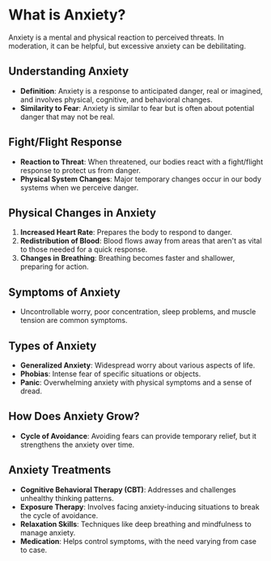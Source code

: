 # What is Anxiety?

Anxiety is a mental and physical reaction to perceived threats. In moderation, it can be helpful, but excessive anxiety can be debilitating.

## Understanding Anxiety

- **Definition**: Anxiety is a response to anticipated danger, real or imagined, and involves physical, cognitive, and behavioral changes.
- **Similarity to Fear**: Anxiety is similar to fear but is often about potential danger that may not be real.

## Fight/Flight Response

- **Reaction to Threat**: When threatened, our bodies react with a fight/flight response to protect us from danger.
- **Physical System Changes**: Major temporary changes occur in our body systems when we perceive danger.

## Physical Changes in Anxiety

1. **Increased Heart Rate**: Prepares the body to respond to danger.
2. **Redistribution of Blood**: Blood flows away from areas that aren't as vital to those needed for a quick response.
3. **Changes in Breathing**: Breathing becomes faster and shallower, preparing for action.

## Symptoms of Anxiety

- Uncontrollable worry, poor concentration, sleep problems, and muscle tension are common symptoms.

## Types of Anxiety

- **Generalized Anxiety**: Widespread worry about various aspects of life.
- **Phobias**: Intense fear of specific situations or objects.
- **Panic**: Overwhelming anxiety with physical symptoms and a sense of dread.

## How Does Anxiety Grow?

- **Cycle of Avoidance**: Avoiding fears can provide temporary relief, but it strengthens the anxiety over time.

## Anxiety Treatments

- **Cognitive Behavioral Therapy (CBT)**: Addresses and challenges unhealthy thinking patterns.
- **Exposure Therapy**: Involves facing anxiety-inducing situations to break the cycle of avoidance.
- **Relaxation Skills**: Techniques like deep breathing and mindfulness to manage anxiety.
- **Medication**: Helps control symptoms, with the need varying from case to case.
